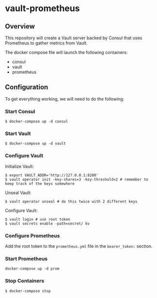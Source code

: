 # vault-prometheus

## Overview

This repository will create a Vault server backed by Consul that uses Prometheus to gather metrics from Vault.

The docker compose file will launch the following containers:

* consul
* vault
* prometheus

## Configuration

To get everything working, we will need to do the following:

### Start Consul

```
$ docker-compose up -d consul
```

### Start Vault

```
$ docker-compose up -d vault
```
### Configure Vault

Initialize Vault:

```
$ export VAULT_ADDR='http://127.0.0.1:8200'
$ vault operator init -key-shares=3 -key-threshold=2 # remember to keep track of the keys somewhere
```

Unseal Vault:

```
$ vault operator unseal # do this twice with 2 different keys
```

Configure Vault:

```
$ vault login # use root token
$ vault secrets enable -path=secret/ kv
```

### Configure Prometheus

Add the root token to the `prometheus.yml` file in the `bearer_token:` section.

### Start Prometheus

```
docker-compose up -d prom
```

### Stop Containers

```
$ docker-compose stop
```
